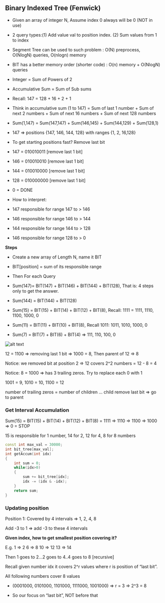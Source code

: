 ##  Binary Indexed Tree (Fenwick)

- Given an array of integer N, Assume index 0 always will be 0 (NOT in use)
- 2 query types:(1) Add value val to position index. (2) Sum values from 1 to index
- Segment Tree can be used to such problem : O(N) preprocess, O(NlogN) queries, O(nlogn) memory
- BIT has a better memory order (shorter code) :  O(n) memory + O(NlogN) queries

- Integer = Sum of Powers of 2
- Accumulative Sum = Sum of Sub sums
- Recall: 147 = 128 + 16 + 2 + 1
- Think in accumulative sum (1 to 147) = Sum of last 1 number + Sum of next 2 numbers + Sum of next 16 numbers + Sum of next 128 numbers
- Sum(1,147) = Sum(147,147) + Sum(146,145) + Sum(144,129) + Sum(128,1)
- 147 ⇒ positions {147, 146, 144, 128} with ranges {1, 2, 16,128}

- To get starting positions fast? Remove last bit

- 147 = 010010011 [remove last 1 bit]
- 146 = 010010010 [remove last 1 bit]
- 144 = 010010000 [remove last 1 bit]
- 128 = 010000000 [remove last 1 bit]
- 0 = DONE
- How to interpret:
- 147 responsible for range 147 to > 146
- 146 responsible for range 146 to > 144
- 144 responsible for range 144 to > 128
- 146 responsible for range 128 to > 0

**Steps**

- Create a new array of Length N, name it BIT

- BIT[position] = sum of its responsible range

- Then For each Query

- Sum(147)= BIT(147) + BIT(146) + BIT(144) + BIT(128), That is: 4 steps only to get the answer.

- Sum(144) = BIT(144) + BIT(128)

- Sum(15) = BIT(15) + BIT(14) + BIT(12) + BIT(8), Recall: 1111 = 1111, 1110, 1100, 1000, 0

- Sum(11) = BIT(11) + BIT(10) + BIT(8), Recall 1011: 1011, 1010, 1000, 0

- Sum(7) = BIT(7) + BIT(6) + BIT(4) ⇒ 111, 110, 100, 0

![alt text](https://github.com/Khaled-Mahmmoud/MyCompetitiveProgramming/blob/master/img/Tree/fenwick.png)

12 = 1100 ⇒ removing last 1 bit ⇒ 1000 = 8, Then parent of 12 ⇒ 8

Notice: we removed bit at position 2 ⇒ 12 covers 2^2 numbers = 12 - 8 = 4

Notice: 8 = 1000 => has 3 trailing zeros. Try to replace each 0 with 1

1001 = 9, 1010 = 10, 1100 = 12

number of trailing zeros = number of children … child remove last bit => go to parent

### Get Interval Accumulation

Sum(15) = BIT(15) + BIT(14) + BIT(12) + BIT(8) = 1111 ⇒ 1110 ⇒ 1100 ⇒ 1000 ⇒ 0 = STOP

15 is responsible for 1 number, 14 for 2, 12 for 4, 8 for 8 numbers

```cpp
const int max_val = 30000;
int bit_tree[max_val];
int getAccum(int idx)
{
    int sum = 0;
    while(idx>0)
    {
        sum += bit_tree[idx];
        idx -= (idx & -idx);
    }
    return sum;
}
```
### Updating position

Position 1: Covered by 4 intervals ⇒ 1, 2, 4, 8

Add -3 to 1 ⇒ add -3 to these 4 intervals

**Given index, how to get smallest position covering it?**

E.g. 1 ⇒ 2 6 ⇒ 8 10 ⇒ 12 13 ⇒ 14

Then 1 goes to 2...2 goes to 4..4 goes to 8 [recursive]

Recall given number idx it covers 2^r values where r is position of “last bit”.
 
All following numbers cover 8 values

- (0001000, 0101000, 1101000, 1111000, 1001000) ⇒ r = 3 ⇒ 2^3 = 8

- So our focus on “last bit”, NOT before that
